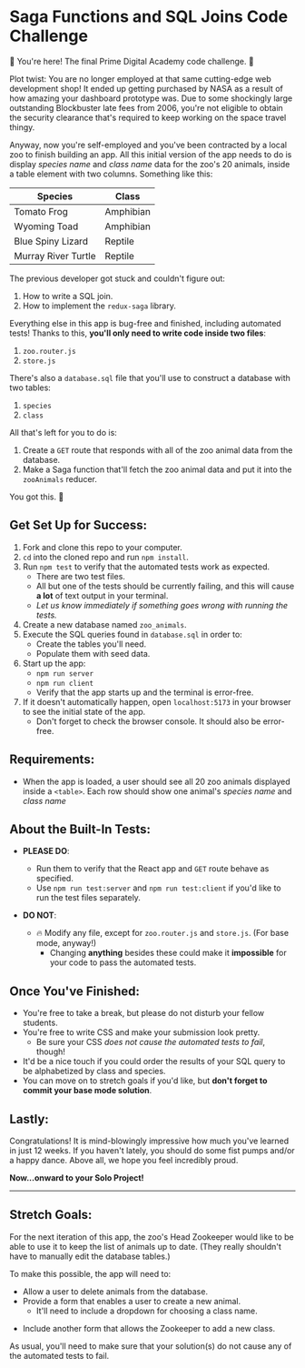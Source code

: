 # Saga Functions and SQL Joins Code Challenge

🎉 You're here! The final Prime Digital Academy code challenge. 🎉

Plot twist: You are no longer employed at that same cutting-edge web development shop! It ended up getting purchased by NASA as a result of how amazing your dashboard prototype was. Due to some shockingly large outstanding Blockbuster late fees from 2006, you're not eligible to obtain the security clearance that's required to keep working on the space travel thingy.

Anyway, now you're self-employed and you've been contracted by a local zoo to finish building an app. All this initial version of the app needs to do is display *species name* and *class name* data for the zoo's 20 animals, inside a table element with two columns. Something like this:

| Species | Class |
|---|---|
| Tomato Frog | Amphibian |
| Wyoming Toad | Amphibian |
| Blue Spiny Lizard | Reptile |
| Murray River Turtle | Reptile |

The previous developer got stuck and couldn't figure out:
1. How to write a SQL join.
2. How to implement the `redux-saga` library.

Everything else in this app is bug-free and finished, including automated tests! Thanks to this, **you'll only need to write code inside two files**:
1. `zoo.router.js`
2. `store.js`

There's also a `database.sql` file that you'll use to construct a database with two tables:
1. `species`
2. `class`

All that's left for you to do is:
1. Create a `GET` route that responds with all of the zoo animal data from the database.
2. Make a Saga function that'll fetch the zoo animal data and put it into the `zooAnimals` reducer.

You got this. 🙂

## Get Set Up for Success:

1. Fork and clone this repo to your computer.
2. `cd` into the cloned repo and run `npm install`.
3. Run `npm test` to verify that the automated tests work as expected.
    * There are two test files.
    * All but one of the tests should be currently failing, and this will cause **a lot** of text output in your terminal.
    * *Let us know immediately if something goes wrong with running the tests.*
3. Create a new database named `zoo_animals`.
4. Execute the SQL queries found in `database.sql` in order to:
    * Create the tables you'll need.
    * Populate them with seed data.
4. Start up the app:
    * `npm run server`
    * `npm run client`
    * Verify that the app starts up and the terminal is error-free.
5. If it doesn't automatically happen, open `localhost:5173` in your browser to see the initial state of the app.
    * Don't forget to check the browser console. It should also be error-free.

## Requirements:

* When the app is loaded, a user should see all 20 zoo animals displayed inside a `<table>`. Each row should show one animal's *species name* and *class name*

## About the Built-In Tests:

* **PLEASE DO**:
    * Run them to verify that the React app and `GET` route behave as specified.
    * Use `npm run test:server` and `npm run test:client` if you'd like to run the test files separately.

* **DO NOT**:
    * 🔥 Modify any file, except for `zoo.router.js` and `store.js`. (For base mode, anyway!)
        * Changing **anything** besides these could make it **impossible** for your code to pass the automated tests.

## Once You've Finished:

* You're free to take a break, but please do not disturb your fellow students.
* You're free to write CSS and make your submission look pretty.
    * Be sure your CSS *does not cause the automated tests to fail*, though!
* It'd be a nice touch if you could order the results of your SQL query to be alphabetized by class and species.
* You can move on to stretch goals if you'd like, but **don't forget to commit your base mode solution**.

## Lastly:

Congratulations! It is mind-blowingly impressive how much you've learned in just 12 weeks. If you haven't lately, you should do some fist pumps and/or a happy dance. Above all, we hope you feel incredibly proud.

**Now...onward to your Solo Project!**

---

## Stretch Goals:

For the next iteration of this app, the zoo's Head Zookeeper would like to be able to use it to keep the list of animals up to date. (They really shouldn't have to manually edit the database tables.)

To make this possible, the app will need to:
* Allow a user to delete animals from the database.
* Provide a form that enables a user to create a new animal.
    * It'll need to include a dropdown for choosing a class name.
- Include another form that allows the Zookeeper to add a new class.

As usual, you'll need to make sure that your solution(s) do not cause any of the automated tests to fail.
